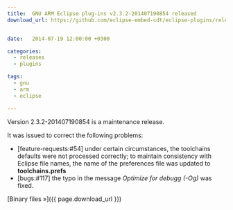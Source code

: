 ```yaml
---
title:  GNU ARM Eclipse plug-ins v2.3.2-201407190854 released
download_url: https://github.com/eclipse-embed-cdt/eclipse-plugins/releases/tag/v2.3.2-201407190854


date:   2014-07-19 12:00:00 +0300

categories:
  - releases
  - plugins

tags:
  - gnu
  - arm
  - eclipse

---
```


Version 2.3.2-201407190854 is a maintenance release.

It was issued to correct the following problems:

- [feature-requests:#54] under certain circumstances, the toolchains defaults were not processed correctly; to maintain consistency with Eclipse file names, the name of the preferences file was updated to **toolchains.prefs**
- [bugs:#117] the typo in the message _Optimize for debugg (-Og)_ was fixed.

[Binary files »]({{ page.download_url }})

